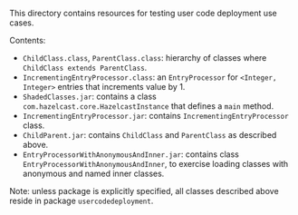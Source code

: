 This directory contains resources for testing user code deployment use cases.

Contents:

- `ChildClass.class`, `ParentClass.class`: hierarchy of classes where `ChildClass extends ParentClass`.
- `IncrementingEntryProcessor.class`: an `EntryProcessor` for `<Integer, Integer>` entries that increments value by 1.
- `ShadedClasses.jar`: contains a class `com.hazelcast.core.HazelcastInstance` that defines a `main` method.
- `IncrementingEntryProcessor.jar`: contains `IncrementingEntryProcessor` class.
- `ChildParent.jar`: contains `ChildClass` and `ParentClass` as described above.
- `EntryProcessorWithAnonymousAndInner.jar`: contains class `EntryProcessorWithAnonymousAndInner`, to exercise loading classes with anonymous and named inner classes.

Note: unless package is explicitly specified, all classes described above reside in package `usercodedeployment`.